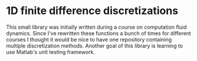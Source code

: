 # 1D finite difference discretizations
This small library was initially written during a course on computation fluid dynamics.
Since I've rewritten these functions a bunch of times for different courses I thought it would be nice to have one repository containing multiple discretization methods.
Another goal of this library is learning to use Matlab's unit testing framework.